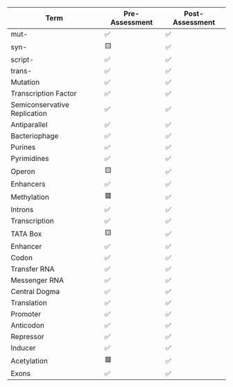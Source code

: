 | Term                         | Pre-Assessment | Post-Assessment |
| ---------------------------- | -------------- | --------------- |
| mut-                         | ✅             | ✅              |
| syn-                         | 🟨             | ✅              |
| script-                      | ✅             | ✅              |
| trans-                       | ✅             | ✅              |
| Mutation                     | ✅             | ✅              |
| Transcription Factor         | ✅             | ✅              |
| Semiconservative Replication | ✅             | ✅              |
| Antiparallel                 | ✅             | ✅              |
| Bacteriophage                | ✅             | ✅              |
| Purines                      | ✅             | ✅              |
| Pyrimidines                  | ✅             | ✅              |
| Operon                       | 🟨             | ✅              |
| Enhancers                    | ✅             | ✅              |
| Methylation                  | 🟥             | ✅              |
| Introns                      | ✅             | ✅              |
| Transcription                | ✅             | ✅              |
| TATA Box                     | 🟨             | ✅              |
| Enhancer                     | ✅             | ✅              |
| Codon                        | ✅             | ✅              |
| Transfer RNA                 | ✅             | ✅              |
| Messenger RNA                | ✅             | ✅              |
| Central Dogma                | ✅             | ✅              |
| Translation                  | ✅             | ✅              |
| Promoter                     | ✅             | ✅              |
| Anticodon                    | ✅             | ✅              |
| Repressor                    | ✅             | ✅              |
| Inducer                      | ✅             | ✅              |
| Acetylation                  | 🟥             | ✅              | 
| Exons                        | ✅             | ✅              |
